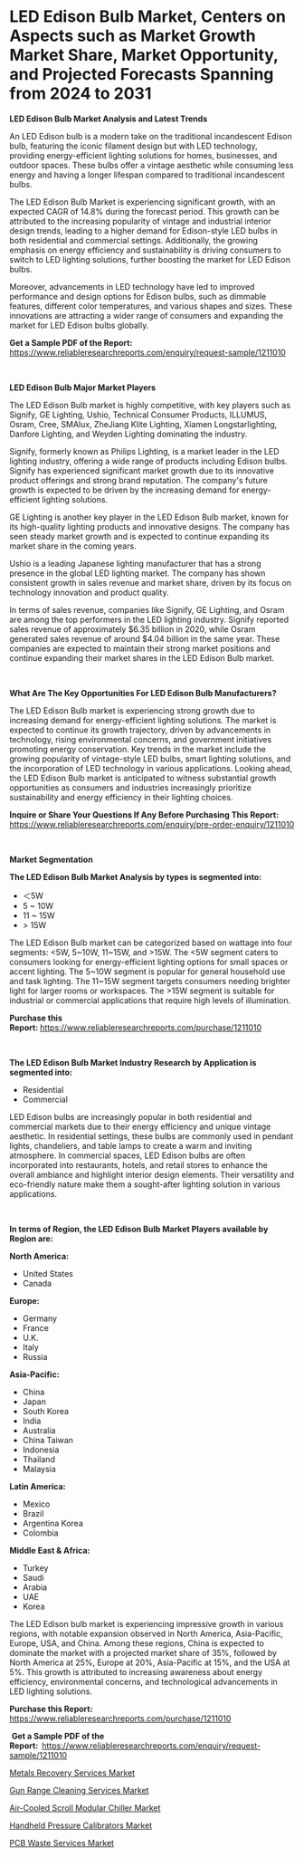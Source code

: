 <p><h1>LED Edison Bulb Market, Centers on Aspects such as Market Growth Market Share, Market Opportunity, and Projected Forecasts Spanning from 2024 to 2031</h1></p><p><strong>LED Edison Bulb Market Analysis and Latest Trends</strong></p>
<p><p>An LED Edison bulb is a modern take on the traditional incandescent Edison bulb, featuring the iconic filament design but with LED technology, providing energy-efficient lighting solutions for homes, businesses, and outdoor spaces. These bulbs offer a vintage aesthetic while consuming less energy and having a longer lifespan compared to traditional incandescent bulbs.</p><p>The LED Edison Bulb Market is experiencing significant growth, with an expected CAGR of 14.8% during the forecast period. This growth can be attributed to the increasing popularity of vintage and industrial interior design trends, leading to a higher demand for Edison-style LED bulbs in both residential and commercial settings. Additionally, the growing emphasis on energy efficiency and sustainability is driving consumers to switch to LED lighting solutions, further boosting the market for LED Edison bulbs.</p><p>Moreover, advancements in LED technology have led to improved performance and design options for Edison bulbs, such as dimmable features, different color temperatures, and various shapes and sizes. These innovations are attracting a wider range of consumers and expanding the market for LED Edison bulbs globally.</p></p>
<p><strong>Get a Sample PDF of the Report:&nbsp;</strong> <a href="https://www.reliableresearchreports.com/enquiry/request-sample/1211010">https://www.reliableresearchreports.com/enquiry/request-sample/1211010</a></p>
<p>&nbsp;</p>
<p><strong>LED Edison Bulb Major Market Players</strong></p>
<p><p>The LED Edison Bulb market is highly competitive, with key players such as Signify, GE Lighting, Ushio, Technical Consumer Products, ILLUMUS, Osram, Cree, SMAlux, ZheJiang Klite Lighting, Xiamen Longstarlighting, Danfore Lighting, and Weyden Lighting dominating the industry.</p><p>Signify, formerly known as Philips Lighting, is a market leader in the LED lighting industry, offering a wide range of products including Edison bulbs. Signify has experienced significant market growth due to its innovative product offerings and strong brand reputation. The company's future growth is expected to be driven by the increasing demand for energy-efficient lighting solutions.</p><p>GE Lighting is another key player in the LED Edison Bulb market, known for its high-quality lighting products and innovative designs. The company has seen steady market growth and is expected to continue expanding its market share in the coming years.</p><p>Ushio is a leading Japanese lighting manufacturer that has a strong presence in the global LED lighting market. The company has shown consistent growth in sales revenue and market share, driven by its focus on technology innovation and product quality.</p><p>In terms of sales revenue, companies like Signify, GE Lighting, and Osram are among the top performers in the LED lighting industry. Signify reported sales revenue of approximately $6.35 billion in 2020, while Osram generated sales revenue of around $4.04 billion in the same year. These companies are expected to maintain their strong market positions and continue expanding their market shares in the LED Edison Bulb market.</p></p>
<p>&nbsp;</p>
<p><strong>What Are The Key Opportunities For LED Edison Bulb Manufacturers?</strong></p>
<p><p>The LED Edison Bulb market is experiencing strong growth due to increasing demand for energy-efficient lighting solutions. The market is expected to continue its growth trajectory, driven by advancements in technology, rising environmental concerns, and government initiatives promoting energy conservation. Key trends in the market include the growing popularity of vintage-style LED bulbs, smart lighting solutions, and the incorporation of LED technology in various applications. Looking ahead, the LED Edison Bulb market is anticipated to witness substantial growth opportunities as consumers and industries increasingly prioritize sustainability and energy efficiency in their lighting choices.</p></p>
<p><strong>Inquire or Share Your Questions If Any Before Purchasing This Report:</strong> <a href="https://www.reliableresearchreports.com/enquiry/pre-order-enquiry/1211010">https://www.reliableresearchreports.com/enquiry/pre-order-enquiry/1211010</a></p>
<p>&nbsp;</p>
<p><strong>Market Segmentation</strong></p>
<p><strong>The LED Edison Bulb Market Analysis by types is segmented into:</strong></p>
<p><ul><li>＜5W</li><li>5 ~ 10W</li><li>11 ~ 15W</li><li>> 15W</li></ul></p>
<p><p>The LED Edison Bulb market can be categorized based on wattage into four segments: <5W, 5~10W, 11~15W, and >15W. The <5W segment caters to consumers looking for energy-efficient lighting options for small spaces or accent lighting. The 5~10W segment is popular for general household use and task lighting. The 11~15W segment targets consumers needing brighter light for larger rooms or workspaces. The >15W segment is suitable for industrial or commercial applications that require high levels of illumination.</p></p>
<p><strong>Purchase this Report:&nbsp;</strong><a href="https://www.reliableresearchreports.com/purchase/1211010">https://www.reliableresearchreports.com/purchase/1211010</a></p>
<p>&nbsp;</p>
<p><strong>The LED Edison Bulb Market Industry Research by Application is segmented into:</strong></p>
<p><ul><li>Residential</li><li>Commercial</li></ul></p>
<p><p>LED Edison bulbs are increasingly popular in both residential and commercial markets due to their energy efficiency and unique vintage aesthetic. In residential settings, these bulbs are commonly used in pendant lights, chandeliers, and table lamps to create a warm and inviting atmosphere. In commercial spaces, LED Edison bulbs are often incorporated into restaurants, hotels, and retail stores to enhance the overall ambiance and highlight interior design elements. Their versatility and eco-friendly nature make them a sought-after lighting solution in various applications.</p></p>
<p>&nbsp;</p>
<p><strong>In terms of Region, the LED Edison Bulb Market Players available by Region are:</strong></p>
<p>
    <p> <strong> North America: </strong>
        <ul>
            <li>United States</li>
            <li>Canada</li>
        </ul>
        </p> 
    <p> <strong> Europe: </strong>
        <ul>
            <li>Germany</li>
            <li>France</li>
            <li>U.K.</li>
            <li>Italy</li>
            <li>Russia</li>
        </ul>
        </p> 
    <p> <strong> Asia-Pacific: </strong>
        <ul>
            <li>China</li>
            <li>Japan</li>
            <li>South Korea</li>
            <li>India</li>
            <li>Australia</li>
            <li>China Taiwan</li>
            <li>Indonesia</li>
            <li>Thailand</li>
            <li>Malaysia</li>
        </ul>
        </p> 
    <p> <strong> Latin America: </strong>
        <ul>
            <li>Mexico</li>
            <li>Brazil</li>
            <li>Argentina Korea</li>
            <li>Colombia</li>
        </ul>
        </p> 
    <p> <strong> Middle East & Africa: </strong>
        <ul>
            <li>Turkey</li>
            <li>Saudi</li>
            <li>Arabia</li>
            <li>UAE</li>
            <li>Korea</li>
        </ul>
    </p>
    </p>
<p><p>The LED Edison bulb market is experiencing impressive growth in various regions, with notable expansion observed in North America, Asia-Pacific, Europe, USA, and China. Among these regions, China is expected to dominate the market with a projected market share of 35%, followed by North America at 25%, Europe at 20%, Asia-Pacific at 15%, and the USA at 5%. This growth is attributed to increasing awareness about energy efficiency, environmental concerns, and technological advancements in LED lighting solutions.</p></p>
<p><strong>Purchase this Report: </strong><a href="https://www.reliableresearchreports.com/purchase/1211010">https://www.reliableresearchreports.com/purchase/1211010</a></p>
<p>&nbsp;<strong>Get a Sample PDF of the Report:&nbsp;&nbsp;</strong><a href="https://www.reliableresearchreports.com/enquiry/request-sample/1211010">https://www.reliableresearchreports.com/enquiry/request-sample/1211010</a></p>
<p><strong></strong></p>
<p><p><a href="https://medium.com/p/2024c6407f8e/edit">Metals Recovery Services Market</a></p><p><a href="https://medium.com/@bobbysalazar65/decoding-gun-range-cleaning-services-market-metrics-market-share-trends-and-growth-patterns-79a2352cf473">Gun Range Cleaning Services Market</a></p><p><a href="https://github.com/mharielmesa/Market-Research-Report-List-2/blob/main/air-cooled-scroll-modular-chiller-market.md">Air-Cooled Scroll Modular Chiller Market</a></p><p><a href="https://github.com/suaretopek9/Market-Research-Report-List-1/blob/main/handheld-pressure-calibrators-market.md">Handheld Pressure Calibrators Market</a></p><p><a href="https://medium.com/@mattwalker9889/pcb-waste-services-market-size-reveals-the-best-marketing-channels-in-global-industry-fcdb9b63ec73">PCB Waste Services Market</a></p></p>